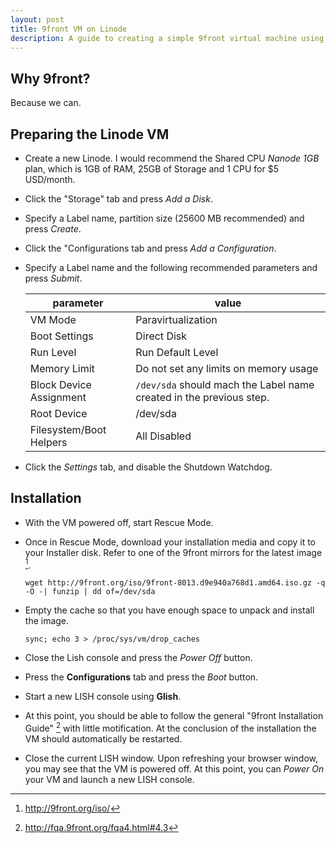 ```yaml
---
layout: post
title: 9front VM on Linode
description: A guide to creating a simple 9front virtual machine using 
---
```


## Why 9front?

Because we can.

## Preparing the Linode VM

*   Create a new Linode. I would recommend the Shared CPU *Nanode 1GB* plan, which is 1GB of RAM, 
    25GB of Storage and 1 CPU for $5 USD/month.
*   Click the "Storage" tab and press *Add a Disk*.
*   Specify a Label name, partition size (25600 MB recommended) and press *Create*.
*   Click the "Configurations tab and press *Add a Configuration*.
*   Specify a Label name and the following recommended parameters and press *Submit*.

    |parameter              |value                                                              |
    |-----------------------|-------------------------------------------------------------------|
    |VM Mode                |Paravirtualization                                                 |
    |Boot Settings          |Direct Disk                                                        |
    |Run Level              |Run Default Level                                                  |
    |Memory Limit           |Do not set any limits on memory usage                              |
    |Block Device Assignment|`/dev/sda` should mach the Label name created in the previous step.|
    |Root Device            |/dev/sda                                                           |
    |Filesystem/Boot Helpers|All Disabled                                                       |

*   Click the *Settings* tab, and disable the Shutdown Watchdog.

## Installation
*   With the VM powered off, start Rescue Mode.
*   Once in Rescue Mode, download your installation media and copy it to your Installer disk. Refer 
    to one of the 9front mirrors for the latest image [^2].

    ```
    wget http://9front.org/iso/9front-8013.d9e940a768d1.amd64.iso.gz -q -O -| funzip | dd of=/dev/sda
    ```
    
*   Empty the cache so that you have enough space to unpack and install the image.

    ```
    sync; echo 3 > /proc/sys/vm/drop_caches
    ```

*   Close the Lish console and press the *Power Off* button.
*   Press the **Configurations** tab and press the *Boot* button.
*   Start a new LISH console using **Glish**.
*   At this point, you should be able to follow the general "9front Installation Guide" [^3] with 
    little motification. At the conclusion of the installation the VM should automatically be 
    restarted.
*   Close the current LISH window. Upon refreshing your browser window, you may
    see that the VM is powered off. At this point, you can *Power On* your VM and launch a new LISH
    console. 

[^1]: https://www.linode.com/docs/guides/install-a-custom-distribution-on-a-linode
[^2]: http://9front.org/iso/
[^3]: http://fqa.9front.org/fqa4.html#4.3
